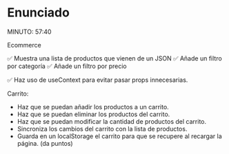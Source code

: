 # Enunciado

MINUTO: 57:40

Ecommerce

✅ Muestra una lista de productos que vienen de un JSON
✅ Añade un filtro por categoría
✅ Añade un filtro por precio

✅ Haz uso de useContext para evitar pasar props innecesarias.

Carrito:

- Haz que se puedan añadir los productos a un carrito.
- Haz que se puedan eliminar los productos del carrito.
- Haz que se puedan modificar la cantidad de productos del carrito.
- Sincroniza los cambios del carrito con la lista de productos.
- Guarda en un localStorage el carrito para que se recupere al recargar la página. (da puntos)
